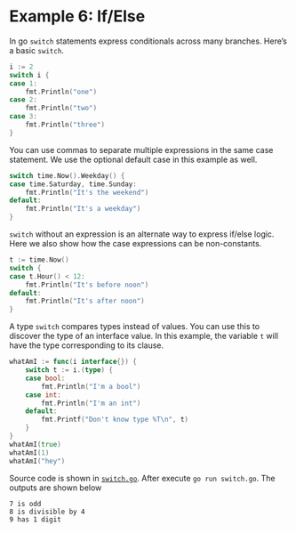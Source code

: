 # Example 6: If/Else

In go `switch` statements express conditionals across many branches. Here’s a basic `switch`.

```go
i := 2
switch i {
case 1:
    fmt.Println("one")
case 2:
    fmt.Println("two")
case 3:
    fmt.Println("three")
}
```
You can use commas to separate multiple expressions in the same case statement. We use the optional default case in this example as well.
```go
switch time.Now().Weekday() {
case time.Saturday, time.Sunday:
    fmt.Println("It's the weekend")
default:
    fmt.Println("It's a weekday")
}
```
`switch` without an expression is an alternate way to express if/else logic. Here we also show how the case expressions can be non-constants.
```go
t := time.Now()
switch {
case t.Hour() < 12:
    fmt.Println("It's before noon")
default:
    fmt.Println("It's after noon")
}
```
A type `switch` compares types instead of values. You can use this to discover the type of an interface value. In this example, the variable `t` will have the type corresponding to its clause.
```go
whatAmI := func(i interface{}) {
    switch t := i.(type) {
    case bool:
        fmt.Println("I'm a bool")
    case int:
        fmt.Println("I'm an int")
    default:
        fmt.Printf("Don't know type %T\n", t)
    }
}
whatAmI(true)
whatAmI(1)
whatAmI("hey")
```

Source code is shown in [`switch.go`](https://github.com/luangtatipsy/go-by-example/blob/main/07-switch/switch.go). After execute `go run switch.go`. The outputs are shown below
```
7 is odd
8 is divisible by 4
9 has 1 digit
```